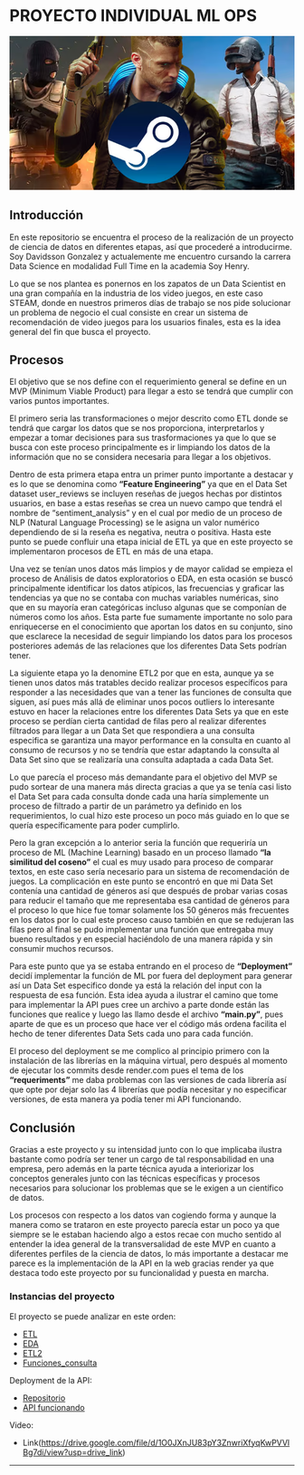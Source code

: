 
# PROYECTO INDIVIDUAL ML OPS 

![imagen_portada](https://github.com/DavidssonGon/PI_ML_OPS_STEAM_DSFT17/blob/main/steam.png)

## Introducción 

En este repositorio se encuentra el proceso de la realización de un proyecto de ciencia de datos en diferentes etapas, así que procederé a introducirme. Soy Davidsson Gonzalez y actualemente me encuentro cursando la carrera Data Science en modalidad Full Time en la academia Soy Henry. 

Lo que se nos plantea es ponernos en los zapatos de un Data Scientist en una gran compañía en la industria de los video juegos, en este caso STEAM, donde en nuestros primeros días de trabajo se nos pide solucionar un problema de negocio el cual consiste en crear un sistema de recomendación de video juegos para los usuarios finales, esta es la idea general del fin que busca el proyecto. 

## Procesos 

El objetivo que se nos define con el requerimiento general se define en un MVP (Minimum Viable Product) para llegar a esto se tendrá que cumplir con varios puntos importantes. 

El primero seria las transformaciones o mejor descrito como ETL donde se tendrá que cargar los datos que se nos proporciona, interpretarlos y empezar a tomar decisiones para sus trasformaciones ya que lo que se busca con este proceso principalmente es ir limpiando los datos de la información que no se considera necesaria para llegar a los objetivos. 

Dentro de esta primera etapa entra un primer punto importante a destacar y es lo que se denomina como **“Feature Engineering”** ya que en el Data Set dataset user_reviews se incluyen reseñas de juegos hechas por distintos usuarios, en base a estas reseñas se crea un nuevo campo que tendrá el nombre de “sentiment_analysis” y en el cual por medio de un proceso de NLP (Natural Language Processing) se le asigna un valor numérico dependiendo de si la reseña es negativa, neutra o positiva. Hasta este punto se puede confluir una etapa inicial de ETL ya que en este proyecto se implementaron procesos de ETL en más de una etapa. 

Una vez se tenían unos datos más limpios y de mayor calidad se empieza el proceso de Análisis de datos exploratorios o EDA, en esta ocasión se buscó principalmente identificar los datos atípicos, las frecuencias y graficar las tendencias ya que no se contaba con muchas variables numéricas, sino que en su mayoría eran categóricas incluso algunas que se componían de números como los años. Esta parte fue sumamente importante no solo para enriquecerse en el conocimiento que aportan los datos en su conjunto, sino que esclarece la necesidad de seguir limpiando los datos para los procesos posteriores además de las relaciones que los diferentes Data Sets podrían tener. 

La siguiente etapa yo la denomine ETL2 por que en esta, aunque ya se tienen unos datos más tratables decido realizar procesos específicos para responder a las necesidades que van a tener las funciones de consulta que siguen, así pues más allá de eliminar unos pocos outliers lo interesante estuvo en hacer la relaciones entre los diferentes Data Sets ya que en este proceso se perdían cierta cantidad de filas pero al realizar diferentes filtrados para llegar a un Data Set que respondiera a una consulta especifica se garantiza una mayor performance en la consulta en cuanto al consumo de recursos y no se tendría que estar adaptando la consulta al Data Set sino que se realizaría una consulta adaptada a cada Data Set. 

Lo que parecía el proceso más demandante para el objetivo del MVP se pudo sortear de una manera más directa gracias a que ya se tenía casi listo el Data Set para cada consulta donde cada una haría simplemente un proceso de filtrado a partir de un parámetro ya definido en los requerimientos, lo cual hizo este proceso un poco más guiado en lo que se quería específicamente para poder cumplirlo. 

Pero la gran excepción a lo anterior seria la función que requeriría un proceso de ML (Machine Learning) basado en un proceso llamado **“la similitud del coseno”** el cual es muy usado para proceso de comparar textos, en este caso sería necesario para un sistema de recomendación de juegos. La complicación en este punto se encontró en que mi Data Set contenía una cantidad de géneros así que después de probar varias cosas para reducir el tamaño que me representaba esa cantidad de géneros para el proceso lo que hice fue tomar solamente los 50 géneros más frecuentes en los datos por lo cual este proceso causo también en que se redujeran las filas pero al final se pudo implementar una función que entregaba muy bueno resultados y en especial haciéndolo  de una manera rápida y sin consumir muchos recursos. 

Para este punto que ya se estaba entrando en el proceso de **“Deployment”** decidí implementar la función de ML por fuera del deployment para generar así un Data Set especifico donde ya está la relación del input con la respuesta de esa función. Esta idea ayuda a ilustrar el camino que tome para implementar la API pues cree un archivo a parte donde están las funciones que realice y luego las llamo desde el archivo **“main.py”**, pues aparte de que es un proceso que hace ver el código más ordena facilita el hecho de tener diferentes Data Sets cada uno para cada función. 

El proceso del deployment se me complico al principio primero con la instalación de las librerías en la máquina virtual, pero después al momento de ejecutar los commits desde render.com pues el tema de los **“requeriments”** me daba problemas con las versiones de cada librería así que opte por dejar solo las 4 librerías que podía necesitar y no especificar versiones, de esta manera ya podía tener mi API funcionando. 

## Conclusión 

Gracias a este proyecto y su intensidad junto con lo que implicaba ilustra bastante como podría ser tener un cargo de tal responsabilidad en una empresa, pero además en la parte técnica ayuda a interiorizar los conceptos generales junto con las técnicas específicas y procesos necesarios para solucionar los problemas que se le exigen a un científico de datos. 

Los procesos con respecto a los datos van cogiendo forma y aunque la manera como se trataron en este proyecto parecía estar un poco ya que siempre se le estaban haciendo algo a estos recae con mucho sentido al entender la idea general de la transversalidad de este MVP en cuanto a diferentes perfiles de la ciencia de datos, lo más importante a destacar me parece es la implementación de la API en la web gracias render ya que destaca todo este proyecto por su funcionalidad y puesta en marcha.

### Instancias del proyecto

El proyecto se puede analizar en este orden: 

- [ETL](https://github.com/DavidssonGon/PI_ML_OPS_STEAM_DSFT17/blob/main/ETL.ipynb)
- [EDA](https://github.com/DavidssonGon/PI_ML_OPS_STEAM_DSFT17/blob/main/EDA.ipynb)
- [ETL2](https://github.com/DavidssonGon/PI_ML_OPS_STEAM_DSFT17/blob/main/ETL2.ipynb)
- [Funciones_consulta](https://github.com/DavidssonGon/PI_ML_OPS_STEAM_DSFT17/blob/main/Funciones_consulta.ipynb)

Deployment de la API:

- [Repositorio](https://github.com/DavidssonGon/PI_ML_OPS_API)
- [API funcionando](https://consultas-db-steam.onrender.com/)

Video:
- Link(https://drive.google.com/file/d/1O0JXnJU83pY3ZnwriXfyqKwPVVlBg7di/view?usp=drive_link)

---